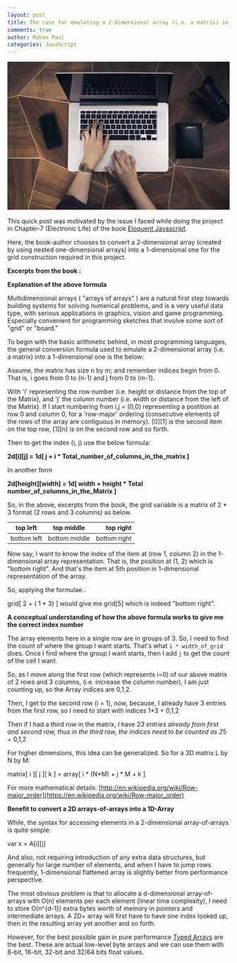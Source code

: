 ```yaml
---
layout: post
title: The case for emulating a 2-Dimensional array (i.e. a matrix) in JavaScript into a 1-Dimensional array having a single list of elements
comments: true
author: Rohan Paul
categories: JavaScript
---
```

<img src="/images/fulls/Eloquent-Ch-7-2D-Array.jpg" class="fit image">

This quick post was motivated by the issue I faced while doing the project in Chapter-7 (Electronic Life) of the book [Eloquent Javascript](http://eloquentjavascript.net/07_elife.html).

Here, the book-author chooses to convert a 2-dimensional array (created by using nested one-dimensional arrays) into a 1-dimensional one for the grid construction required in this project.

**Excerpts from the book :**


<script src="https://gist.github.com/rohan-paul/830d928481154ac60787b1fb96e12ede.js"></script>


**Explanation of the above formula**

Multidimensional arrays ( "arrays of arrays" ) are a natural first step towards building systems for solving numerical problems, and is a very useful data type, with serious applications in graphics, vision and game programming. Especially convenient for programming sketches that involve some sort of "grid" or "board."

To begin with the basic arithmetic behind, in most programming languages, the general conversion formula used to emulate a 2-dimensional array (i.e. a matrix) into a 1-dimensional one is the below:

Assume, the matrix has size n by m; and remember indices begin from 0. That is, i goes from 0 to (n-1) and j from 0 to (m-1).

With 'i' representing the row number (i.e. height or distance from the top of the Matrix), and 'j' the column number (i.e. width or distance from the left of the Matrix). If I start numbering from i,j = (0,0) representing a postition at row 0 and column 0, for a 'row-major' ordering (consecutive elements of the rows of the array are contiguous in memory). [0][1] is the second item on the top row, [1][n] is on the second row and so forth.

Then to get the index (i, j) use the below formula:

**2d[i][j] = 1d[ j + i * Total_number_of_columns_in_the_matrix ]**

In another form

**2d[height][width] = 1d[ width + height * Total number_of_columns_in_the_Matrix ]**


So, in the above, excerpts from the book, the grid variable is a matrix of 2 * 3 format (2 rows and 3 columns) as below.

| top left   |      top middle     |  top right |
|----------|:------------:|------:|
| bottom left | bottom middle | bottom right |

Now say, I want to know the index of the item at (row 1, column 2) in the 1-dimensional array representation. That is, the position at (1, 2) which is "bottom right". And that's the item at 5th position in 1-dimensional representation of the array.

So, applying the formulae..

grid[ 2 + ( 1 * 3) ] would give me grid[5] which is indeed "bottom right".


**A conceptual understanding of how the above formula works to give me the correct index number**

The array elements here in a single row are in groups of 3. So, I need to find the count of where the group I want starts. That's what ``i * width_of_grid`` does. Once I find where the group I want starts, then I add ``j`` to get the count of the cell I want.

So, as I move along the first row (which represents i=0) of our above matrix of 2 rows and 3 columns, (i.e. increase the column number), I am just counting up, so the Array indices are 0,1,2.

Then, I get to the second row (i = 1), now, because, I already have 3 entries from the first row, so I need to start with indices 1*3 + 0,1,2

Then if I had a third row in the matrix, I have 2*3 entries already from first and second row, thus in the third row, the indices need to be counted as 2*5 + 0,1,2

For higher dimensions, this idea can be generalized. So for a 3D matrix L by N by M:

matrix[ i ][ j ][ k ] = array[ i * (N*M) + j * M + k ]


For more mathematical details: [http://en.wikipedia.org/wiki/Row-major_order](https://en.wikipedia.org/wiki/Row-major_order)


**Benefit to convert a 2D arrays-of-arrays into a 1D-Array**

While, the syntax for accessing elements in a 2-dimensional array-of-arrays is quite simple:

var x = A[i][j]

And also, not requiring introduction of any extra data structures, but generally for large number of elements, and when I have to jump rows frequently, 1-dimensional flattened array is slightly better from performance perspective.

The most obvious problem is that to allocate a d-dimensional array-of-arrays with O(n) elements per each element (linear time complexity), I need to store O(n^{d-1}) extra bytes worth of memory in pointers and intermediate arrays. A 2D+ array will first have to have one index looked up, then in the resulting array yet another and so forth.

However, for the best possible gain in pure performance [Typed Arrays](https://developer.mozilla.org/en-US/docs/Web/JavaScript/Typed_arrays) are the best. These are actual low-level byte arrays and we can use them with 8-bit, 16-bit, 32-bit and 32/64 bits float values.
